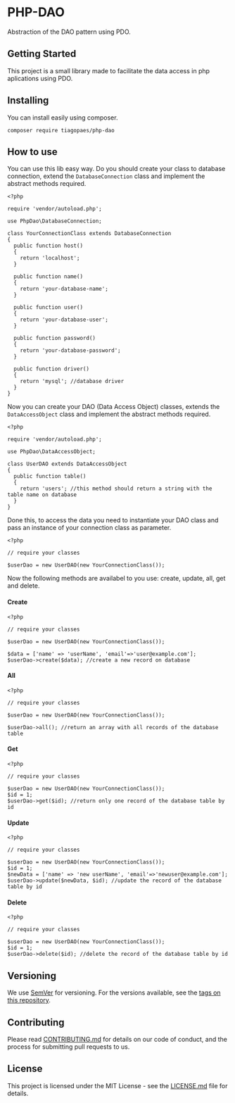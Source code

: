 # PHP-DAO
 Abstraction of the DAO pattern using PDO.

## Getting Started

This project is a small library made to facilitate the data access in php aplications using PDO.


## Installing

You can install easily using composer.

```
composer require tiagopaes/php-dao
```

## How to use

You can use this lib easy way. Do you should create your class to database connection, extend the `DatabaseConnection` class and implement the abstract methods required. 

```
<?php

require 'vendor/autoload.php';

use PhpDao\DatabaseConnection;

class YourConnectionClass extends DatabaseConnection
{
  public function host()
  {
    return 'localhost';
  }

  public function name()
  {
    return 'your-database-name';
  }

  public function user()
  {
    return 'your-database-user';
  }

  public function password()
  {
    return 'your-database-password';
  }

  public function driver()
  {
    return 'mysql'; //database driver
  }
}
```

Now you can create your DAO (Data Access Object) classes, extends the `DataAccessObject` class and implement the abstract methods required.


```
<?php

require 'vendor/autoload.php';

use PhpDao\DataAccessObject;

class UserDAO extends DataAccessObject
{
  public function table()
  {
    return 'users'; //this method should return a string with the table name on database
  }
}
```

Done this, to access the data you need to instantiate your DAO class and pass an instance of your connection class as parameter.

```
<?php

// require your classes

$userDao = new UserDAO(new YourConnectionClass());

```

Now the following methods are availabel to you use: create, update, all, get and delete.

#### Create
```
<?php

// require your classes

$userDao = new UserDAO(new YourConnectionClass());

$data = ['name' => 'userName', 'email'=>'user@example.com'];
$userDao->create($data); //create a new record on database

```

#### All
```
<?php

// require your classes

$userDao = new UserDAO(new YourConnectionClass());

$userDao->all(); //return an array with all records of the database table

```

#### Get
```
<?php

// require your classes

$userDao = new UserDAO(new YourConnectionClass());
$id = 1;
$userDao->get($id); //return only one record of the database table by id

```

#### Update
```
<?php

// require your classes

$userDao = new UserDAO(new YourConnectionClass());
$id = 1;
$newData = ['name' => 'new userName', 'email'=>'newuser@example.com'];
$userDao->update($newData, $id); //update the record of the database table by id

```


#### Delete
```
<?php

// require your classes

$userDao = new UserDAO(new YourConnectionClass());
$id = 1;
$userDao->delete($id); //delete the record of the database table by id

```

## Versioning

We use [SemVer](http://semver.org/) for versioning. For the versions available, see the [tags on this repository](https://github.com/your/project/tags). 


## Contributing

Please read [CONTRIBUTING.md](https://gist.github.com/PurpleBooth/b24679402957c63ec426) for details on our code of conduct, and the process for submitting pull requests to us.

## License

This project is licensed under the MIT License - see the [LICENSE.md](LICENSE.md) file for details.
